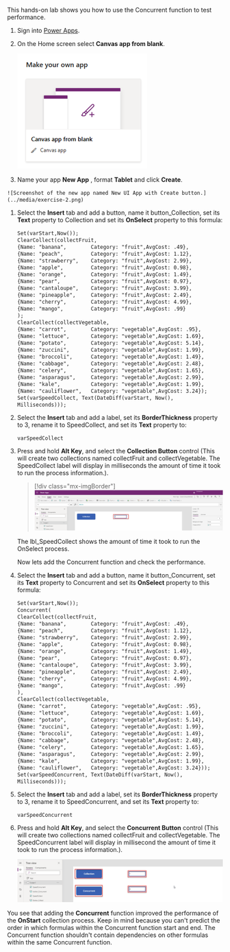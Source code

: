 This hands-on lab shows you how to use the Concurrent function to test performance. 

1. Sign into [Power Apps](https://make.powerapps.com/?azure-portal=true).

1. On the Home screen select **Canvas app from blank**.

    ![Screenshot of the Canvas app from blank feature.](../media/exercise-1.png)

1.   Name your app **New App** , format **Tablet** and click **Create**.
    
	![Screenshot of the new app named New UI App with Create button.](../media/exercise-2.png)

1. Select the **Insert** tab and add a button, name it button_Collection, set its **Text** property to Collection and set its **OnSelect** property to this formula:

    ```powerappsfl
    Set(varStart,Now());
    ClearCollect(collectFruit, 
    {Name: "banana", 	    Category: "fruit",AvgCost: .49},
    {Name: "peach", 	    Category: "fruit",AvgCost: 1.12},
    {Name: "strawberry",	Category: "fruit",AvgCost: 2.99},
    {Name: "apple", 	    Category: "fruit",AvgCost: 0.98},
    {Name: "orange",	    Category: "fruit",AvgCost: 1.49},
    {Name: "pear", 		    Category: "fruit",AvgCost: 0.97},
    {Name: "cantaloupe",	Category: "fruit",AvgCost: 3.99},
    {Name: "pineapple", 	Category: "fruit",AvgCost: 2.49},
    {Name: "cherry", 	    Category: "fruit",AvgCost: 4.99},
    {Name: "mango",		    Category: "fruit",AvgCost: .99}
    );
    ClearCollect(collectVegetable,
    {Name: "carrot", 	    Category: "vegetable",AvgCost: .95},
    {Name: "lettuce", 	    Category: "vegetable",AvgCost: 1.69},
    {Name: "potato", 	    Category: "vegetable",AvgCost: 5.14},
    {Name: "zuccini", 	    Category: "vegetable",AvgCost: 1.99},
    {Name: "broccoli",	    Category: "vegetable",AvgCost: 1.49},
    {Name: "cabbage", 	    Category: "vegetable",AvgCost: 2.48},
    {Name: "celery", 	    Category: "vegetable",AvgCost: 1.65},
    {Name: "asparagus",     Category: "vegetable",AvgCost: 2.99},
    {Name: "kale", 		    Category: "vegetable",AvgCost: 1.99},
    {Name: "cauliflower",   Category: "vegetable",AvgCost: 3.24});
    Set(varSpeedCollect, Text(DateDiff(varStart, Now(), Milliseconds)));
    ```

 1. Select the **Insert** tab and add a label, set its **BorderThickness** property to 3, rename it to SpeedCollect, and set its **Text** property to:
 
    ```powerappsfl
    varSpeedCollect
    ```

1.  Press and hold **Alt Key**, and select the **Collection Button** control (This will create two collections named collectFruit and collectVegetable. The SpeedCollect label will display in milliseconds the amount of time it took to run the process information.).

	> [!div class="mx-imgBorder"]
	> [![Screenshot of the Collection Button control with three displayed and highlighted.](../media/exercise-1-performance-collection.png)](../media/exercise-1-performance-collection.png#lightbox)

    The lbl_SpeedCollect shows the amount of time it took to run the OnSelect process.

	Now lets add the Concurrent function and check the performance.

1. Select the **Insert** tab and add a button, name it button_Concurrent, set its **Text** property to Concurrent and set its **OnSelect** property to this formula:

    ```powerappsfl
    Set(varStart,Now());
    Concurrent(
    ClearCollect(collectFruit, 
    {Name: "banana", 	    Category: "fruit",AvgCost: .49},
    {Name: "peach", 	    Category: "fruit",AvgCost: 1.12},
    {Name: "strawberry",	Category: "fruit",AvgCost: 2.99},
    {Name: "apple", 	    Category: "fruit",AvgCost: 0.98},
    {Name: "orange",	    Category: "fruit",AvgCost: 1.49},
    {Name: "pear", 		    Category: "fruit",AvgCost: 0.97},
    {Name: "cantaloupe",	Category: "fruit",AvgCost: 3.99},
    {Name: "pineapple", 	Category: "fruit",AvgCost: 2.49},
    {Name: "cherry", 	    Category: "fruit",AvgCost: 4.99},
    {Name: "mango",		    Category: "fruit",AvgCost: .99}
    ),
    ClearCollect(collectVegetable,
    {Name: "carrot", 	    Category: "vegetable",AvgCost: .95},
    {Name: "lettuce", 	    Category: "vegetable",AvgCost: 1.69},
    {Name: "potato", 	    Category: "vegetable",AvgCost: 5.14},
    {Name: "zuccini", 	    Category: "vegetable",AvgCost: 1.99},
    {Name: "broccoli",	    Category: "vegetable",AvgCost: 1.49},
    {Name: "cabbage", 	    Category: "vegetable",AvgCost: 2.48},
    {Name: "celery", 	    Category: "vegetable",AvgCost: 1.65},
    {Name: "asparagus", 	Category: "vegetable",AvgCost: 2.99},
    {Name: "kale", 		    Category: "vegetable",AvgCost: 1.99},
    {Name: "cauliflower",	Category: "vegetable",AvgCost: 3.24}));
    Set(varSpeedConcurrent, Text(DateDiff(varStart, Now(), Milliseconds)));
    ```

 1. Select the **Insert** tab and add a label, set its **BorderThickness** property to 3, rename it to SpeedConcurrent, and set its **Text** property to:
 
    ```powerappsfl
    varSpeedConcurrent
    ```

1.  Press and hold **Alt Key**, and select the **Concurrent Button** control (This will create two collections named collectFruit and collectVegetable. The SpeedConcurrent label will display in millisecond the amount of time it took to run the process information.).

    ![Screenshot of the collection and concurent buttons.](../media/exercise-2-performance-concurrent.png)

 You see that adding the **Concurrent** function improved the performance of the **OnStart** collection process. Keep in mind because you can't predict the order in which formulas within the Concurrent function start and end. The Concurrent function shouldn't contain dependencies on other formulas within the same Concurrent function.